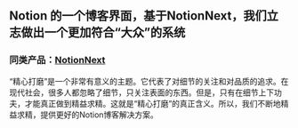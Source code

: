 ## Notion 的一个博客界面，基于NotionNext，我们立志做出一个更加符合“大众”的系统
### 同类产品：[NotionNext](baidu.com)

“精心打磨”是一个非常有意义的主题。它代表了对细节的关注和对品质的追求。在现代社会，很多人都忽略了细节，只关注表面的东西。但是，只有在细节上下功夫，才能真正做到精益求精。这就是“精心打磨”的真正含义。所以，我们不断地精益求精，提供更好的Notion博客解决方案。
